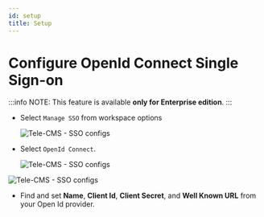 ```yaml
---
id: setup
title: Setup
---
```


# Configure OpenId Connect Single Sign-on

:::info
NOTE: This feature is available <b>only for Enterprise edition</b>.
:::

- Select `Manage SSO` from workspace options

    <div style={{textAlign: 'center'}}>

    ![Tele-CMS - SSO configs](/img/password-login/organization-menu.png)

    </div>

- Select `OpenId Connect`.

    <div style={{textAlign: 'center'}}>

    ![Tele-CMS - SSO configs](/img/sso/openid/openid-select.png)

    </div>

<div style={{textAlign: 'center'}}>

![Tele-CMS - SSO configs](/img/sso/openid/openid.png)

</div>

- Find and set **Name**, **Client Id**, **Client Secret**, and **Well Known URL** from your Open Id provider.
